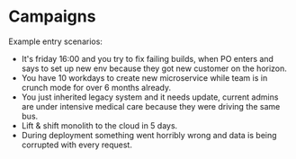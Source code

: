 # Campaigns

Example entry scenarios:

- It's friday 16:00 and you try to fix failing builds, when PO enters
  and says to set up new env because they got new customer on the horizon.
- You have 10 workdays to create new microservice while team is
  in crunch mode for over 6 months already.
- You just inherited legacy system and it needs update, current admins
  are under intensive medical care because they were driving the same bus.
- Lift & shift monolith to the cloud in 5 days.
- During deployment something went horribly wrong and data is being
  corrupted with every request.
